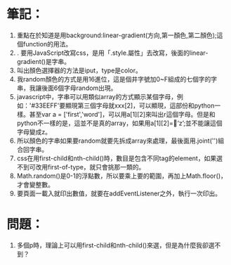 # 筆記：
1. 重點在於知道是用background:linear-gradient(方向,第一顏色,第二顏色);這個function的用法。
2. . 要用JavaScript改寫css，是用「.style.屬性」去改寫，後面的linear-gradient()是字串。
3. 叫出顏色選擇器的方法是iput，type是color。
4. 我random顏色的方式是用16進位，這是個井字號加0~F組成的七個字的字串，我讓後面6個字母random出現。
5. javascript中，字串可以用類似array的方式顯示某個字母，例如：'#33EEFF'要顯現第三個字母就xxx[2]，可以顯現，這部份和python一樣。甚至var a = ['first','word']，可以用a[1][2]來叫出r這個字母。但是和python不一樣的是，這並不是真的array，如果用a[1][2]=‘z’;並不能讓這個字母變成z。
6. 所以顏色的字串如果要random就要先拆成array來處理，最後面用.joint('')組合回字串。
7. css在用first-child和nth-child()時，數目是包含不同tag的element，如果選不到可改用first-of-type，就只會挑那一類的。
8. Math.random()是0-1的浮點數，所以要乘上要的範圍，再加上Math.floor()，才會變整數。
9. 要頁面一載入就印出數值，就要在addEventListener之外，執行一次印出。

# 問題：
1. 多個p時，理論上可以用first-child和nth-child()來選，但是為什麼我卻選不到？